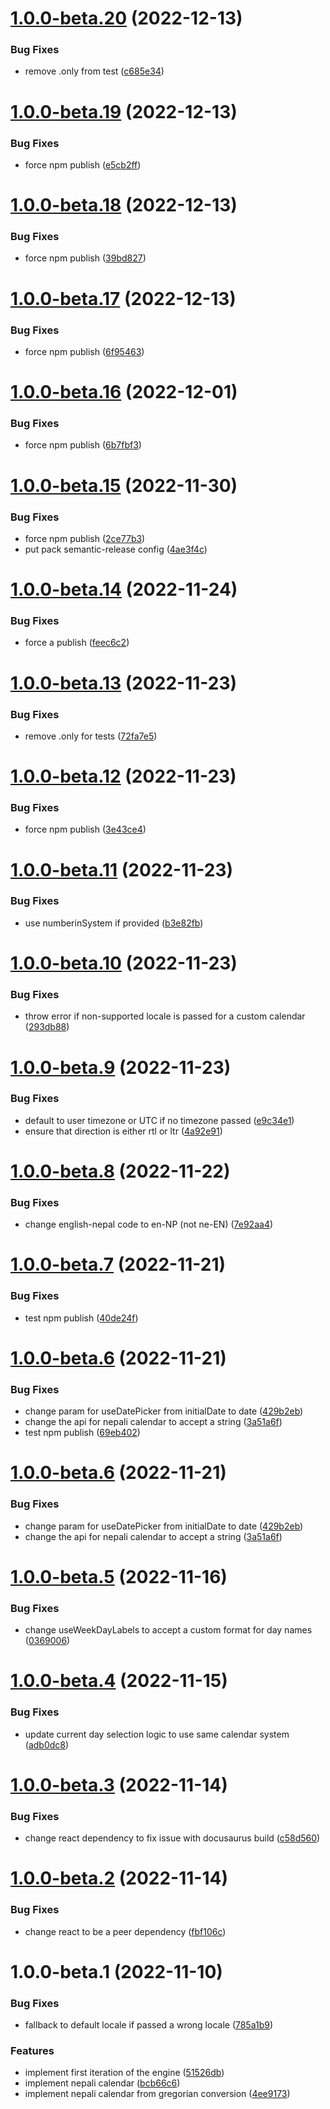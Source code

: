 # [1.0.0-beta.20](https://github.com/dhis2/multi-calendar-dates/compare/v1.0.0-beta.19...v1.0.0-beta.20) (2022-12-13)


### Bug Fixes

* remove .only from test ([c685e34](https://github.com/dhis2/multi-calendar-dates/commit/c685e3496ffc8a46155d8564327570ddfd1efc7d))

# [1.0.0-beta.19](https://github.com/dhis2/multi-calendar-dates/compare/v1.0.0-beta.18...v1.0.0-beta.19) (2022-12-13)


### Bug Fixes

* force npm publish ([e5cb2ff](https://github.com/dhis2/multi-calendar-dates/commit/e5cb2ff91b9f72dd842af044aff64b8f5351554a))

# [1.0.0-beta.18](https://github.com/dhis2/multi-calendar-dates/compare/v1.0.0-beta.17...v1.0.0-beta.18) (2022-12-13)


### Bug Fixes

* force npm publish ([39bd827](https://github.com/dhis2/multi-calendar-dates/commit/39bd827b7ff6a65cfb7e831b55dc8ded2716d509))

# [1.0.0-beta.17](https://github.com/dhis2/multi-calendar-dates/compare/v1.0.0-beta.16...v1.0.0-beta.17) (2022-12-13)


### Bug Fixes

* force npm publish ([6f95463](https://github.com/dhis2/multi-calendar-dates/commit/6f95463988925465e09e90538b18f04ad1d09daf))

# [1.0.0-beta.16](https://github.com/dhis2/multi-calendar-dates/compare/v1.0.0-beta.15...v1.0.0-beta.16) (2022-12-01)


### Bug Fixes

* force npm publish ([6b7fbf3](https://github.com/dhis2/multi-calendar-dates/commit/6b7fbf3227e1254b7fe651c49d118a258470a9f4))

# [1.0.0-beta.15](https://github.com/dhis2/multi-calendar-dates/compare/v1.0.0-beta.14...v1.0.0-beta.15) (2022-11-30)


### Bug Fixes

* force npm publish ([2ce77b3](https://github.com/dhis2/multi-calendar-dates/commit/2ce77b3e920788b955dc243570e9b4816a3200db))
* put pack semantic-release config ([4ae3f4c](https://github.com/dhis2/multi-calendar-dates/commit/4ae3f4cf848a7c736b12809a2bc4cb1f41f8ad11))

# [1.0.0-beta.14](https://github.com/dhis2/multi-calendar-dates/compare/v1.0.0-beta.13...v1.0.0-beta.14) (2022-11-24)


### Bug Fixes

* force a publish ([feec6c2](https://github.com/dhis2/multi-calendar-dates/commit/feec6c28fd7b49febaa6a8ed98a6fe92979a6704))

# [1.0.0-beta.13](https://github.com/dhis2/multi-calendar-dates/compare/v1.0.0-beta.12...v1.0.0-beta.13) (2022-11-23)


### Bug Fixes

* remove .only for tests ([72fa7e5](https://github.com/dhis2/multi-calendar-dates/commit/72fa7e5c34cf0ec4e9a2f2ccfd7e705c480d1257))

# [1.0.0-beta.12](https://github.com/dhis2/multi-calendar-dates/compare/v1.0.0-beta.11...v1.0.0-beta.12) (2022-11-23)


### Bug Fixes

* force npm publish ([3e43ce4](https://github.com/dhis2/multi-calendar-dates/commit/3e43ce4592bd907ee0936ee81bc02949010ae50e))

# [1.0.0-beta.11](https://github.com/dhis2/multi-calendar-dates/compare/v1.0.0-beta.10...v1.0.0-beta.11) (2022-11-23)


### Bug Fixes

* use numberinSystem if provided ([b3e82fb](https://github.com/dhis2/multi-calendar-dates/commit/b3e82fba160839beeafdc78f77f601d05e48f345))

# [1.0.0-beta.10](https://github.com/dhis2/multi-calendar-dates/compare/v1.0.0-beta.9...v1.0.0-beta.10) (2022-11-23)


### Bug Fixes

* throw error if non-supported locale is passed for a custom calendar ([293db88](https://github.com/dhis2/multi-calendar-dates/commit/293db88269a079d4b3977859d5f7c62a661fa0f7))

# [1.0.0-beta.9](https://github.com/dhis2/multi-calendar-dates/compare/v1.0.0-beta.8...v1.0.0-beta.9) (2022-11-23)


### Bug Fixes

* default to user timezone or UTC if no timezone passed ([e9c34e1](https://github.com/dhis2/multi-calendar-dates/commit/e9c34e14e0c3f6a7ab59ba7ecdf74959ddf0cc95))
* ensure that direction is either rtl or ltr ([4a92e91](https://github.com/dhis2/multi-calendar-dates/commit/4a92e91b979c4791613f50ca88c1a4d72a45e9c3))

# [1.0.0-beta.8](https://github.com/dhis2/multi-calendar-dates/compare/v1.0.0-beta.7...v1.0.0-beta.8) (2022-11-22)


### Bug Fixes

* change english-nepal code to en-NP (not ne-EN) ([7e92aa4](https://github.com/dhis2/multi-calendar-dates/commit/7e92aa4efe7302aca3ad52ebd98d49a52141c15b))

# [1.0.0-beta.7](https://github.com/dhis2/multi-calendar-dates/compare/v1.0.0-beta.6...v1.0.0-beta.7) (2022-11-21)


### Bug Fixes

* test npm publish ([40de24f](https://github.com/dhis2/multi-calendar-dates/commit/40de24f05a0e3d8277c0d3f39e7295d0dbf11f23))

# [1.0.0-beta.6](https://github.com/dhis2/multi-calendar-dates/compare/v1.0.0-beta.5...v1.0.0-beta.6) (2022-11-21)


### Bug Fixes

* change param for useDatePicker from initialDate to date ([429b2eb](https://github.com/dhis2/multi-calendar-dates/commit/429b2ebb660dfbaf77de9f1748dfa7e7fc0472ea))
* change the api for nepali calendar to accept a string ([3a51a6f](https://github.com/dhis2/multi-calendar-dates/commit/3a51a6f6b8a48649c0588b0f7421529c3ce64eb0))
* test npm publish ([69eb402](https://github.com/dhis2/multi-calendar-dates/commit/69eb4026e06340c2a7e6f34e77da9e8e5a7887d4))

# [1.0.0-beta.6](https://github.com/dhis2/multi-calendar-dates/compare/v1.0.0-beta.5...v1.0.0-beta.6) (2022-11-21)


### Bug Fixes

* change param for useDatePicker from initialDate to date ([429b2eb](https://github.com/dhis2/multi-calendar-dates/commit/429b2ebb660dfbaf77de9f1748dfa7e7fc0472ea))
* change the api for nepali calendar to accept a string ([3a51a6f](https://github.com/dhis2/multi-calendar-dates/commit/3a51a6f6b8a48649c0588b0f7421529c3ce64eb0))

# [1.0.0-beta.5](https://github.com/dhis2/multi-calendar-dates/compare/v1.0.0-beta.4...v1.0.0-beta.5) (2022-11-16)


### Bug Fixes

* change useWeekDayLabels to accept a custom format for day names ([0369006](https://github.com/dhis2/multi-calendar-dates/commit/036900694aad88ed88f9b8242c537f9e01847b40))

# [1.0.0-beta.4](https://github.com/dhis2/multi-calendar-dates/compare/v1.0.0-beta.3...v1.0.0-beta.4) (2022-11-15)


### Bug Fixes

* update current day selection logic to use same calendar system ([adb0dc8](https://github.com/dhis2/multi-calendar-dates/commit/adb0dc8541cd995192441339e7c36ccf49977a07))

# [1.0.0-beta.3](https://github.com/dhis2/multi-calendar-dates/compare/v1.0.0-beta.2...v1.0.0-beta.3) (2022-11-14)


### Bug Fixes

* change react dependency to fix issue with docusaurus build ([c58d560](https://github.com/dhis2/multi-calendar-dates/commit/c58d5603f1d30667bcdf241c8a3b02cd06fffdb9))

# [1.0.0-beta.2](https://github.com/dhis2/multi-calendar-dates/compare/v1.0.0-beta.1...v1.0.0-beta.2) (2022-11-14)


### Bug Fixes

* change react to be a peer dependency ([fbf106c](https://github.com/dhis2/multi-calendar-dates/commit/fbf106cab1ed0dad52d0877c2b61fb3bd6c2540d))

# 1.0.0-beta.1 (2022-11-10)


### Bug Fixes

* fallback to default locale if passed a wrong locale ([785a1b9](https://github.com/dhis2/multi-calendar-dates/commit/785a1b94c134b0ff42613b71d673505816186cbd))


### Features

* implement first iteration of the engine ([51526db](https://github.com/dhis2/multi-calendar-dates/commit/51526dbc08342c3ccaf59871f251af37aaf0b290))
* implement nepali calendar ([bcb66c6](https://github.com/dhis2/multi-calendar-dates/commit/bcb66c6b38db7ebab720c737d658ac0a0d67dcf5))
* implement nepali calendar from gregorian conversion ([4ee9173](https://github.com/dhis2/multi-calendar-dates/commit/4ee91733d6405b2ba53e8304c2dbabafff52e4a1))
